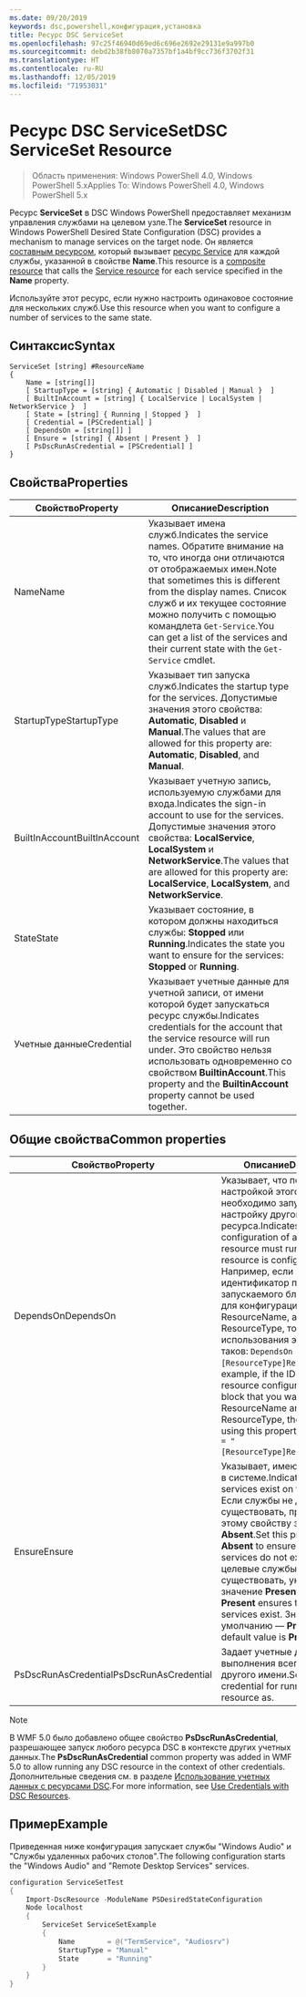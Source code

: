 ```yaml
---
ms.date: 09/20/2019
keywords: dsc,powershell,конфигурация,установка
title: Ресурс DSC ServiceSet
ms.openlocfilehash: 97c25f46940d69ed6c696e2692e29131e9a997b0
ms.sourcegitcommit: debd2b38fb8070a7357bf1a4bf9cc736f3702f31
ms.translationtype: HT
ms.contentlocale: ru-RU
ms.lasthandoff: 12/05/2019
ms.locfileid: "71953031"
---
```

# <a name="dsc-serviceset-resource"></a><span data-ttu-id="18433-103">Ресурс DSC ServiceSet</span><span class="sxs-lookup"><span data-stu-id="18433-103">DSC ServiceSet Resource</span></span>

> <span data-ttu-id="18433-104">Область применения: Windows PowerShell 4.0, Windows PowerShell 5.x</span><span class="sxs-lookup"><span data-stu-id="18433-104">Applies To: Windows PowerShell 4.0, Windows PowerShell 5.x</span></span>

<span data-ttu-id="18433-105">Ресурс **ServiceSet** в DSC Windows PowerShell предоставляет механизм управления службами на целевом узле.</span><span class="sxs-lookup"><span data-stu-id="18433-105">The **ServiceSet** resource in Windows PowerShell Desired State Configuration (DSC) provides a mechanism to manage services on the target node.</span></span> <span data-ttu-id="18433-106">Он является [составным ресурсом](../../../resources/authoringResourceComposite.md), который вызывает [ресурс Service](serviceResource.md) для каждой службы, указанной в свойстве **Name**.</span><span class="sxs-lookup"><span data-stu-id="18433-106">This resource is a [composite resource](../../../resources/authoringResourceComposite.md) that calls the [Service resource](serviceResource.md) for each service specified in the **Name** property.</span></span>

<span data-ttu-id="18433-107">Используйте этот ресурс, если нужно настроить одинаковое состояние для нескольких служб.</span><span class="sxs-lookup"><span data-stu-id="18433-107">Use this resource when you want to configure a number of services to the same state.</span></span>

## <a name="syntax"></a><span data-ttu-id="18433-108">Синтаксис</span><span class="sxs-lookup"><span data-stu-id="18433-108">Syntax</span></span>

```Syntax
ServiceSet [string] #ResourceName
{
    Name = [string[]]
    [ StartupType = [string] { Automatic | Disabled | Manual }  ]
    [ BuiltInAccount = [string] { LocalService | LocalSystem | NetworkService }  ]
    [ State = [string] { Running | Stopped }  ]
    [ Credential = [PSCredential] ]
    [ DependsOn = [string[]] ]
    [ Ensure = [string] { Absent | Present }  ]
    [ PsDscRunAsCredential = [PSCredential] ]
}
```

## <a name="properties"></a><span data-ttu-id="18433-109">Свойства</span><span class="sxs-lookup"><span data-stu-id="18433-109">Properties</span></span>

|<span data-ttu-id="18433-110">Свойство</span><span class="sxs-lookup"><span data-stu-id="18433-110">Property</span></span> |<span data-ttu-id="18433-111">Описание</span><span class="sxs-lookup"><span data-stu-id="18433-111">Description</span></span> |
|---|---|
|<span data-ttu-id="18433-112">Name</span><span class="sxs-lookup"><span data-stu-id="18433-112">Name</span></span> |<span data-ttu-id="18433-113">Указывает имена служб.</span><span class="sxs-lookup"><span data-stu-id="18433-113">Indicates the service names.</span></span> <span data-ttu-id="18433-114">Обратите внимание на то, что иногда они отличаются от отображаемых имен.</span><span class="sxs-lookup"><span data-stu-id="18433-114">Note that sometimes this is different from the display names.</span></span> <span data-ttu-id="18433-115">Список служб и их текущее состояние можно получить с помощью командлета `Get-Service`.</span><span class="sxs-lookup"><span data-stu-id="18433-115">You can get a list of the services and their current state with the `Get-Service` cmdlet.</span></span> |
|<span data-ttu-id="18433-116">StartupType</span><span class="sxs-lookup"><span data-stu-id="18433-116">StartupType</span></span> |<span data-ttu-id="18433-117">Указывает тип запуска служб.</span><span class="sxs-lookup"><span data-stu-id="18433-117">Indicates the startup type for the services.</span></span> <span data-ttu-id="18433-118">Допустимые значения этого свойства: **Automatic**, **Disabled** и **Manual**.</span><span class="sxs-lookup"><span data-stu-id="18433-118">The values that are allowed for this property are: **Automatic**, **Disabled**, and **Manual**.</span></span> |
|<span data-ttu-id="18433-119">BuiltInAccount</span><span class="sxs-lookup"><span data-stu-id="18433-119">BuiltInAccount</span></span> |<span data-ttu-id="18433-120">Указывает учетную запись, используемую службами для входа.</span><span class="sxs-lookup"><span data-stu-id="18433-120">Indicates the sign-in account to use for the services.</span></span> <span data-ttu-id="18433-121">Допустимые значения этого свойства: **LocalService**, **LocalSystem** и **NetworkService**.</span><span class="sxs-lookup"><span data-stu-id="18433-121">The values that are allowed for this property are: **LocalService**, **LocalSystem**, and **NetworkService**.</span></span> |
|<span data-ttu-id="18433-122">State</span><span class="sxs-lookup"><span data-stu-id="18433-122">State</span></span> |<span data-ttu-id="18433-123">Указывает состояние, в котором должны находиться службы: **Stopped** или **Running**.</span><span class="sxs-lookup"><span data-stu-id="18433-123">Indicates the state you want to ensure for the services: **Stopped** or **Running**.</span></span> |
|<span data-ttu-id="18433-124">Учетные данные</span><span class="sxs-lookup"><span data-stu-id="18433-124">Credential</span></span> |<span data-ttu-id="18433-125">Указывает учетные данные для учетной записи, от имени которой будет запускаться ресурс службы.</span><span class="sxs-lookup"><span data-stu-id="18433-125">Indicates credentials for the account that the service resource will run under.</span></span> <span data-ttu-id="18433-126">Это свойство нельзя использовать одновременно со свойством **BuiltinAccount**.</span><span class="sxs-lookup"><span data-stu-id="18433-126">This property and the **BuiltinAccount** property cannot be used together.</span></span> |

## <a name="common-properties"></a><span data-ttu-id="18433-127">Общие свойства</span><span class="sxs-lookup"><span data-stu-id="18433-127">Common properties</span></span>

|<span data-ttu-id="18433-128">Свойство</span><span class="sxs-lookup"><span data-stu-id="18433-128">Property</span></span> |<span data-ttu-id="18433-129">Описание</span><span class="sxs-lookup"><span data-stu-id="18433-129">Description</span></span> |
|---|---|
|<span data-ttu-id="18433-130">DependsOn</span><span class="sxs-lookup"><span data-stu-id="18433-130">DependsOn</span></span> |<span data-ttu-id="18433-131">Указывает, что перед настройкой этого ресурса необходимо запустить настройку другого ресурса.</span><span class="sxs-lookup"><span data-stu-id="18433-131">Indicates that the configuration of another resource must run before this resource is configured.</span></span> <span data-ttu-id="18433-132">Например, если идентификатор первого запускаемого блока сценария для конфигурации ресурса — ResourceName, а его тип — ResourceType, то синтаксис использования этого свойства таков: `DependsOn = "[ResourceType]ResourceName"`.</span><span class="sxs-lookup"><span data-stu-id="18433-132">For example, if the ID of the resource configuration script block that you want to run first is ResourceName and its type is ResourceType, the syntax for using this property is `DependsOn = "[ResourceType]ResourceName"`.</span></span> |
|<span data-ttu-id="18433-133">Ensure</span><span class="sxs-lookup"><span data-stu-id="18433-133">Ensure</span></span> |<span data-ttu-id="18433-134">Указывает, имеются ли службы в системе.</span><span class="sxs-lookup"><span data-stu-id="18433-134">Indicates whether the services exist on the system.</span></span> <span data-ttu-id="18433-135">Если службы не должны существовать, присвойте этому свойству значение **Absent**.</span><span class="sxs-lookup"><span data-stu-id="18433-135">Set this property to **Absent** to ensure that the services do not exist.</span></span> <span data-ttu-id="18433-136">Если целевые службы должны существовать, укажите значение **Present**.</span><span class="sxs-lookup"><span data-stu-id="18433-136">Setting it to **Present** ensures that target services exist.</span></span> <span data-ttu-id="18433-137">Значение по умолчанию — **Present**.</span><span class="sxs-lookup"><span data-stu-id="18433-137">The default value is **Present**.</span></span> |
|<span data-ttu-id="18433-138">PsDscRunAsCredential</span><span class="sxs-lookup"><span data-stu-id="18433-138">PsDscRunAsCredential</span></span> |<span data-ttu-id="18433-139">Задает учетные данные для выполнения всего ресурса от другого имени.</span><span class="sxs-lookup"><span data-stu-id="18433-139">Sets the credential for running the entire resource as.</span></span> |

> [!NOTE]
> <span data-ttu-id="18433-140">В WMF 5.0 было добавлено общее свойство **PsDscRunAsCredential**, разрешающее запуск любого ресурса DSC в контексте других учетных данных.</span><span class="sxs-lookup"><span data-stu-id="18433-140">The **PsDscRunAsCredential** common property was added in WMF 5.0 to allow running any DSC resource in the context of other credentials.</span></span> <span data-ttu-id="18433-141">Дополнительные сведения см. в разделе [Использование учетных данных с ресурсами DSC](../../../configurations/runasuser.md).</span><span class="sxs-lookup"><span data-stu-id="18433-141">For more information, see [Use Credentials with DSC Resources](../../../configurations/runasuser.md).</span></span>

## <a name="example"></a><span data-ttu-id="18433-142">Пример</span><span class="sxs-lookup"><span data-stu-id="18433-142">Example</span></span>

<span data-ttu-id="18433-143">Приведенная ниже конфигурация запускает службы "Windows Audio" и "Службы удаленных рабочих столов".</span><span class="sxs-lookup"><span data-stu-id="18433-143">The following configuration starts the "Windows Audio" and "Remote Desktop Services" services.</span></span>

```powershell
configuration ServiceSetTest
{
    Import-DscResource -ModuleName PSDesiredStateConfiguration
    Node localhost
    {
        ServiceSet ServiceSetExample
        {
            Name        = @("TermService", "Audiosrv")
            StartupType = "Manual"
            State       = "Running"
        }
    }
}
```